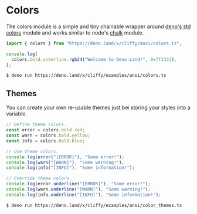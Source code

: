 # Colors

The colors module is a simple and tiny chainable wrapper around
[deno's std colors](https://deno.land/std/fmt/colors.ts) module and works
similar to node's [chalk](https://github.com/chalk/chalk) module.

```typescript
import { colors } from "https://deno.land/x/cliffy/ansi/colors.ts";

console.log(
  colors.bold.underline.rgb24("Welcome to Deno.Land!", 0xff3333),
);
```

```console
$ deno run https://deno.land/x/cliffy/examples/ansi/colors.ts
```

## Themes

You can create your own re-usable themes just bei storing your styles into a
variable.

```typescript
// Define theme colors.
const error = colors.bold.red;
const warn = colors.bold.yellow;
const info = colors.bold.blue;

// Use theme colors.
console.log(error("[ERROR]"), "Some error!");
console.log(warn("[WARN]"), "Some warning!");
console.log(info("[INFO]"), "Some information!");

// Override theme colors.
console.log(error.underline("[ERROR]"), "Some error!");
console.log(warn.underline("[WARN]"), "Some warning!");
console.log(info.underline("[INFO]"), "Some information!");
```

```console
$ deno run https://deno.land/x/cliffy/examples/ansi/color_themes.ts
```
